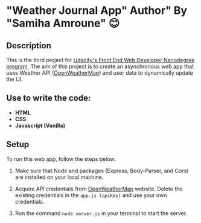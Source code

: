 # "Weather Journal App" Author" By "Samiha Amroune" :blush:

## Description

This is the third project for [Udacity's Front End Web Developer Nanodegree program](https://www.udacity.com/course/front-end-web-developer-nanodegree--nd0011).
The aim of this project is to create an asynchronous web app that uses Weather API ([OpenWeatherMap](https://openweathermap.org/)) and user data to dynamically update the UI.

## Use to write the code:
 
- **HTML** 
- **CSS**
- **Javascript (Vanilla)**

## Setup

To run this web app, follow the steps below:

1. Make sure that Node and packages (Express, Body-Parser, and Cors) are installed on your local machine.

2. Acquire API credentials from [OpenWeatherMap](https://openweathermap.org/) website. 
Delete the existing credentials in the `app.js (apiKey)` and use your own credentials.

3. Run the command `node server.js` in your terminal to start the server.
